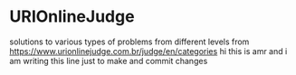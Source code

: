 # URIOnlineJudge
solutions to various types of problems from different levels from https://www.urionlinejudge.com.br/judge/en/categories
hi this is amr and i am writing this line just to make and commit changes
